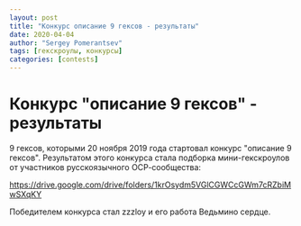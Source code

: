 ```yaml
---
layout: post
title: "Конкурс описание 9 гексов - результаты"
date: 2020-04-04
author: "Sergey Pomerantsev"
tags: [гекскроулы, конкурсы]
categories: [contests]
---
```


# Конкурс "описание 9 гексов" - результаты
9 гексов, которыми 20 ноября 2019 года стартовал конкурс "описание 9 гексов".
Результатом этого конкурса стала подборка мини-гекскроулов от участников русскоязычного ОСР-сообщества:

https://drive.google.com/drive/folders/1krOsydm5VGlCGWCcGWm7cRZbiMwSXqKY

Победителем конкурса стал zzzloy и его работа Ведьмино сердце.
